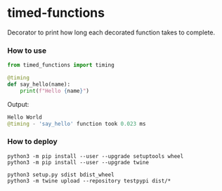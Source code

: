 # timed-functions

Decorator to print how long each decorated function takes to complete.

### How to use

```python
from timed_functions import timing

@timing
def say_hello(name):
    print(f"Hello {name}")
```

Output:

```python
Hello World
@timing - 'say_hello' function took 0.023 ms
```

### How to deploy

```
python3 -m pip install --user --upgrade setuptools wheel
python3 -m pip install --user --upgrade twine

python3 setup.py sdist bdist_wheel
python3 -m twine upload --repository testpypi dist/*
```